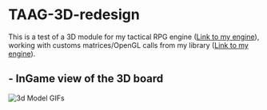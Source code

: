 # TAAG-3D-redesign

This is a test of a 3D module for my tactical RPG engine ([Link to my engine](https://github.com/Hyarius/2D-Tactical-RPG-engine/edit/master/README.md)), working with customs matrices/OpenGL calls from my library ([Link to my engine](https://github.com/Hyarius/Graphical_library)).

## - InGame view of the 3D board

![3d Model GIFs](ressources/readme/test.gif)
